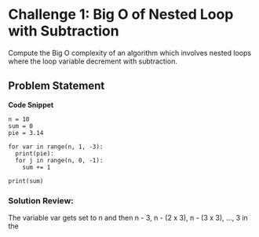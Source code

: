 # Challenge 1: Big O of Nested Loop with Subtraction
Compute the Big O complexity of an algorithm which involves nested loops where the loop variable decrement with subtraction.

## Problem Statement
**Code Snippet**
```
n = 10
sum = 0
pie = 3.14

for var in range(n, 1, -3):
  print(pie):
  for j in range(n, 0, -1):
    sum += 1

print(sum)

```

### Solution Review:
The variable var gets set to n and then n - 3, n - (2 x 3), n - (3 x 3), ..., 3 in the

